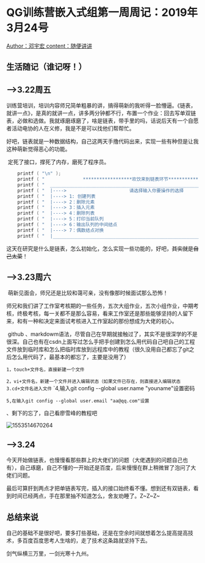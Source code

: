 # QG训练营嵌入式组第一周周记：2019年3月24号

 <u>Author：邓宇宏          content：随便讲讲</u>

 ## 生活随记（谁记呀！）

## -->3.22周五

​        训练营培训，培训内容师兄简单粗暴的讲，搞得萌新的我听得一脸懵逼。《链表，就讲一点》，是真的就讲一点，讲多两分钟都不行，布置一个作业：回去写单双链表，必做和选做。我就琢磨琢磨了，啥是链表，带手里的吗，话说后天有一个自愿者活动电协的人在义修，我是不是可以找他们帮帮忙。

​       好吧，链表就是一种数据结构，自己这两天手撸代码出来，实现一些有种但是让我这种萌新觉得恶心的功能。  

​       定死了接口，撑死了内存，磨死了程序员。

```c
	printf ( "\n" );
	printf ( "            	******************欢饮来到链表环节*************\n" );
	printf ( "	___________________________________________________________________________\n" );
	printf ( "	|---->                       请选择输入你要操作的选择                        |\n" );
	printf ( "	|----> 1: 创建列表                                                          |\n" );
	printf ( "	|----> 2：删除元素                                                          |\n" );
	printf ( "	|----> 3：插入元素                                                          |\n" );
	printf ( "	|----> 4：删除列表                                                          |\n" );
	printf ( "	|----> 5：打印当前队列                                                      |\n");
	printf ( "	|----> 6：输出队列的中间结点                                                 |\n");
	printf ( "	|----> 7：偶数结点对换                                                       |\n);
	printf ( "  |___________________________________________________________________________|\n");
```
​     这天在研究是什么是链表，怎么初始化，怎么实现一些功能的，好吧，~~其实就是自己太菜~~！



## -->3.23周六 

​         萌新见面会，师兄还是比较和蔼可亲，没有像那时候面试那么恐怖！

​         师兄和我们讲了工作室考核期的一些任务，五次大组作业，五次小组作业，中期考核，终极考核，每一关都不是那么容易，看来工作室还是那些能够坚持的人留下来，和有一种和决定来面试考核进入工作室起的那份想成为大佬的初心。

​         github 、markdowm语法，尽管自己在早期就接触过了，其实不是很深学的不是很深。自己也有在csdn上面写过怎么手把手创建到怎么用代码自己吧自己的工程文件放到临时库和怎么把临时库放到远程库中的教程（很久没用自己都忘了git之后怎么用代码了，最基本的都忘了，主要是没用了）

`1，touch+文件名，直接新建一个文件`

`2，vi+文件名，新建一个文件并进入编辑状态（如果文件已存在，则直接进入编辑状态`
`3.cd+文件名进入文件`
`4,输入git config --global user.name "youname"设置密码

`5,在输入git config --global user.email "aa@qq.com"设置`

、剩下的忘了，自己看廖雪峰的教程吧

![1553514670264](C:\Users\宏大大\AppData\Roaming\Typora\typora-user-images\1553514670264.png)

## -->3.24

​        今天开始做链表，也慢慢看那些群上的大佬们的问题（大佬遇到的问题自己也有），自己琢磨，自己不懂的一开始还是百度，后来慢慢在群上稍微冒了泡问了大佬们问题。

​	最后可算肝到两点才把单链表写完，插入的接口始终看不懂。想到还有双链表，看到时间已经两点，手在那里抽不知道怎么，舍友劝睡了。Z~Z~Z~

## 总结来说

自己的基础不是很好吧，要多打些基础，还是在空余时间就想着怎么提高提高技术，多百度百度思考人生啥的，走了技术这条路就坚持下去。

剑气纵横三万里，一剑光寒十九州。



​    

